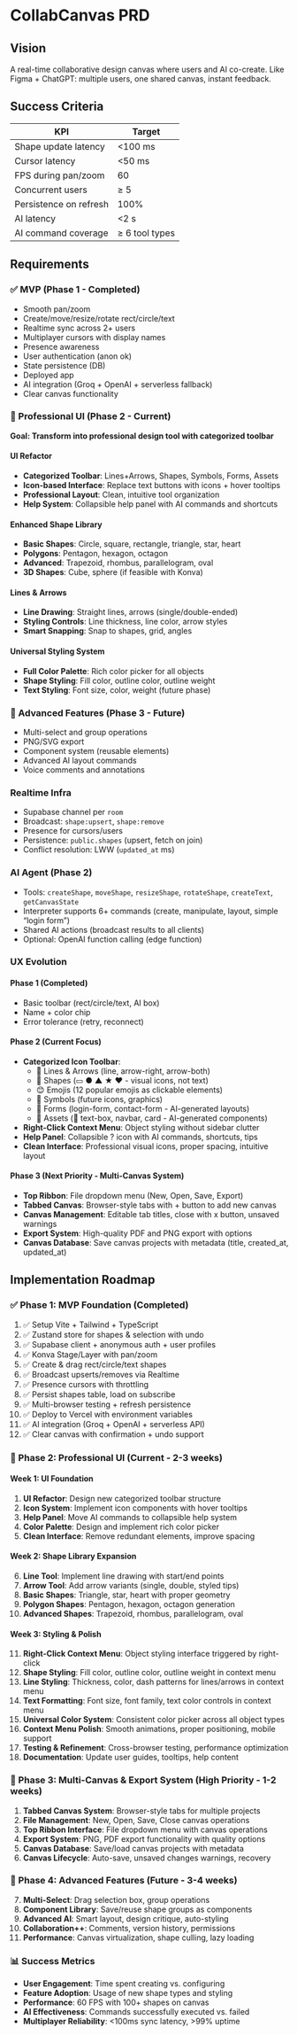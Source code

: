 # CollabCanvas PRD

## Vision
A real-time collaborative design canvas where users and AI co-create. Like Figma + ChatGPT: multiple users, one shared canvas, instant feedback.

## Success Criteria
| KPI | Target |
|-----|--------|
| Shape update latency | <100 ms |
| Cursor latency | <50 ms |
| FPS during pan/zoom | 60 |
| Concurrent users | ≥ 5 |
| Persistence on refresh | 100% |
| AI latency | <2 s |
| AI command coverage | ≥ 6 tool types |

## Requirements

### ✅ MVP (Phase 1 - Completed)
- Smooth pan/zoom
- Create/move/resize/rotate rect/circle/text
- Realtime sync across 2+ users
- Multiplayer cursors with display names
- Presence awareness
- User authentication (anon ok)
- State persistence (DB)
- Deployed app
- AI integration (Groq + OpenAI + serverless fallback)
- Clear canvas functionality

### 🎨 Professional UI (Phase 2 - Current)
**Goal: Transform into professional design tool with categorized toolbar**

#### UI Refactor
- **Categorized Toolbar**: Lines+Arrows, Shapes, Symbols, Forms, Assets
- **Icon-based Interface**: Replace text buttons with icons + hover tooltips
- **Professional Layout**: Clean, intuitive tool organization
- **Help System**: Collapsible help panel with AI commands and shortcuts

#### Enhanced Shape Library
- **Basic Shapes**: Circle, square, rectangle, triangle, star, heart
- **Polygons**: Pentagon, hexagon, octagon
- **Advanced**: Trapezoid, rhombus, parallelogram, oval
- **3D Shapes**: Cube, sphere (if feasible with Konva)

#### Lines & Arrows
- **Line Drawing**: Straight lines, arrows (single/double-ended)
- **Styling Controls**: Line thickness, line color, arrow styles
- **Smart Snapping**: Snap to shapes, grid, angles

#### Universal Styling System
- **Full Color Palette**: Rich color picker for all objects
- **Shape Styling**: Fill color, outline color, outline weight
- **Text Styling**: Font size, color, weight (future phase)

### 🚀 Advanced Features (Phase 3 - Future)
- Multi-select and group operations
- PNG/SVG export
- Component system (reusable elements)
- Advanced AI layout commands
- Voice comments and annotations

### Realtime Infra
- Supabase channel per `room`
- Broadcast: `shape:upsert`, `shape:remove`
- Presence for cursors/users
- Persistence: `public.shapes` (upsert, fetch on join)
- Conflict resolution: LWW (`updated_at` ms)

### AI Agent (Phase 2)
- Tools: `createShape`, `moveShape`, `resizeShape`, `rotateShape`, `createText`, `getCanvasState`
- Interpreter supports 6+ commands (create, manipulate, layout, simple “login form”)
- Shared AI actions (broadcast results to all clients)
- Optional: OpenAI function calling (edge function)

### UX Evolution
#### Phase 1 (Completed)
- Basic toolbar (rect/circle/text, AI box)
- Name + color chip
- Error tolerance (retry, reconnect)

#### Phase 2 (Current Focus)
- **Categorized Icon Toolbar**:
  - 📏 Lines & Arrows (line, arrow-right, arrow-both)
  - 🔷 Shapes (▭ ● ▲ ★ ♥ - visual icons, not text)
  - 😊 Emojis (12 popular emojis as clickable elements)
  - 🔣 Symbols (future icons, graphics)
  - 📝 Forms (login-form, contact-form - AI-generated layouts)  
  - 🎯 Assets (📝 text-box, navbar, card - AI-generated components)
- **Right-Click Context Menu**: Object styling without sidebar clutter
- **Help Panel**: Collapsible ? icon with AI commands, shortcuts, tips  
- **Clean Interface**: Professional visual icons, proper spacing, intuitive layout

#### Phase 3 (Next Priority - Multi-Canvas System)
- **Top Ribbon**: File dropdown menu (New, Open, Save, Export)
- **Tabbed Canvas**: Browser-style tabs with + button to add new canvas
- **Canvas Management**: Editable tab titles, close with x button, unsaved warnings
- **Export System**: High-quality PDF and PNG export with options
- **Canvas Database**: Save canvas projects with metadata (title, created_at, updated_at)

## Implementation Roadmap

### ✅ Phase 1: MVP Foundation (Completed)
1. ✅ Setup Vite + Tailwind + TypeScript
2. ✅ Zustand store for shapes & selection with undo
3. ✅ Supabase client + anonymous auth + user profiles
4. ✅ Konva Stage/Layer with pan/zoom
5. ✅ Create & drag rect/circle/text shapes
6. ✅ Broadcast upserts/removes via Realtime
7. ✅ Presence cursors with throttling
8. ✅ Persist shapes table, load on subscribe
9. ✅ Multi-browser testing + refresh persistence
10. ✅ Deploy to Vercel with environment variables
11. ✅ AI integration (Groq + OpenAI + serverless API)
12. ✅ Clear canvas with confirmation + undo support

### 🎯 Phase 2: Professional UI (Current - 2-3 weeks)

#### Week 1: UI Foundation
1. **UI Refactor**: Design new categorized toolbar structure
2. **Icon System**: Implement icon components with hover tooltips
3. **Help Panel**: Move AI commands to collapsible help system
4. **Color Palette**: Design and implement rich color picker
5. **Clean Interface**: Remove redundant elements, improve spacing

#### Week 2: Shape Library Expansion  
6. **Line Tool**: Implement line drawing with start/end points
7. **Arrow Tool**: Add arrow variants (single, double, styled tips)
8. **Basic Shapes**: Triangle, star, heart with proper geometry
9. **Polygon Shapes**: Pentagon, hexagon, octagon generation
10. **Advanced Shapes**: Trapezoid, rhombus, parallelogram, oval

#### Week 3: Styling & Polish
11. **Right-Click Context Menu**: Object styling interface triggered by right-click
12. **Shape Styling**: Fill color, outline color, outline weight in context menu
13. **Line Styling**: Thickness, color, dash patterns for lines/arrows in context menu
14. **Text Formatting**: Font size, font family, text color controls in context menu
15. **Universal Color System**: Consistent color picker across all object types
16. **Context Menu Polish**: Smooth animations, proper positioning, mobile support
17. **Testing & Refinement**: Cross-browser testing, performance optimization
18. **Documentation**: Update user guides, tooltips, help content

### 🚀 Phase 3: Multi-Canvas & Export System (High Priority - 1-2 weeks)
1. **Tabbed Canvas System**: Browser-style tabs for multiple projects
2. **File Management**: New, Open, Save, Close canvas operations
3. **Top Ribbon Interface**: File dropdown menu with canvas operations  
4. **Export System**: PNG, PDF export functionality with quality options
5. **Canvas Database**: Save/load canvas projects with metadata
6. **Canvas Lifecycle**: Auto-save, unsaved changes warnings, recovery

### 🎯 Phase 4: Advanced Features (Future - 3-4 weeks)  
7. **Multi-Select**: Drag selection box, group operations
8. **Component Library**: Save/reuse shape groups as components
9. **Advanced AI**: Smart layout, design critique, auto-styling
10. **Collaboration++**: Comments, version history, permissions
11. **Performance**: Canvas virtualization, shape culling, lazy loading

### 📊 Success Metrics
- **User Engagement**: Time spent creating vs. configuring
- **Feature Adoption**: Usage of new shape types and styling
- **Performance**: 60 FPS with 100+ shapes on canvas
- **AI Effectiveness**: Commands successfully executed vs. failed
- **Multiplayer Reliability**: <100ms sync latency, >99% uptime
